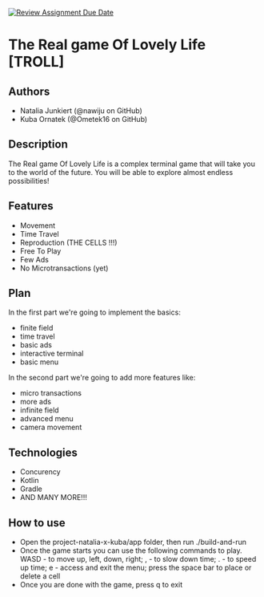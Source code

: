 [![Review Assignment Due Date](https://classroom.github.com/assets/deadline-readme-button-22041afd0340ce965d47ae6ef1cefeee28c7c493a6346c4f15d667ab976d596c.svg)](https://classroom.github.com/a/M0kyOMLZ)
# The Real game Of Lovely Life  [TROLL]

## Authors
- Natalia Junkiert (@nawiju on GitHub)
- Kuba Ornatek (@Ometek16 on GitHub)

## Description
The Real game Of Lovely Life is a complex terminal game that will take you to the world of the future. You will be able to explore almost endless possibilities! 

## Features
- Movement
- Time Travel
- Reproduction (THE CELLS !!!)
- Free To Play 
- Few Ads
- No Microtransactions (yet)

## Plan
In the first part we're going to implement the basics: 
  - finite field
  - time travel
  - basic ads
  - interactive terminal
  - basic menu

In the second part we're going to add more features like: 
  - micro transactions
  - more ads
  - infinite field
  - advanced menu
  - camera movement

## Technologies
- Concurency
- Kotlin
- Gradle
- AND MANY MORE!!! 

## How to use
- Open the project-natalia-x-kuba/app folder, then run ./build-and-run
- Once the game starts you can use the following commands to play. WASD - to move up, left, down, right; , - to slow down time; . - to speed up time; e - access and exit the menu; press the space bar to place or delete a cell
- Once you are done with the game, press q to exit
